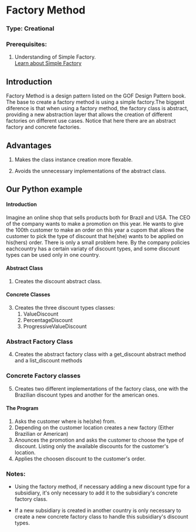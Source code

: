 # Factory Method

### Type: Creational

### Prerequisites:

1. Understanding of Simple Factory. \
[Learn about Simple Factory](https://github.com/eduardoyanoliveira/design_patterns/blob/master/creationals/factories/01simple_factory/README.md)

## Introduction

Factory Method is a design pattern listed on the GOF Design Pattern book. The base to create a factory method is using
a simple factory.The biggest diference is that when using a factory method, the factory class is abstract, providing a new abstraction layer that allows the creation of different factories on different use cases.
Notice that here there are an abstract factory and concrete factories.

## Advantages

1. Makes the class instance creation more flexable.

2. Avoids the unnecessary implementations of the abstract class.

## Our Python example


#### Introduction

Imagine an online shop that sells products both for Brazil and USA. The CEO of the company wants to make a promotion on this year. He wants to give the 100th customer to make an order on this year a cupom that allows the customer to pick the
type of discount that he(she) wants to be applied on his(hers) order.
There is only a small problem here. By the company policies eachcountry has a certain variaty of discount types, and some discount types can be used only in one country.
    

#### Abstract Class

1. Creates the discount abstract class.

#### Concrete Classes

3. Creates the three discount types classes:
    1. ValueDiscount
    2. PercentageDiscount
    3. ProgressiveValueDiscount

### Abstract Factory Class

4. Creates the abstract factory class with a get_discount abstract method and a list_discount methods

### Concrete Factory classes

5. Creates two different implementations of the factory class, one with the Brazilian discount types and another for the american ones.  

#### The Program

1. Asks the customer where is he(she) from.
2. Depending on the customer location creates a new factory (Either Brazilian or American)
3. Anounces the promotion and asks the customer to choose the type of discount. Listing only the available discounts for the customer's location.
4. Applies the choosen discount to the customer's order.

### Notes:

* Using the factory method, if necessary adding a new discount type for a subsidiary, it's only necessary to add it to the subsidiary's concrete factory class.

* If a new subsidiary is created in another country is only necessary to create a new concrete factory class to handle this subsidiary's discount types.